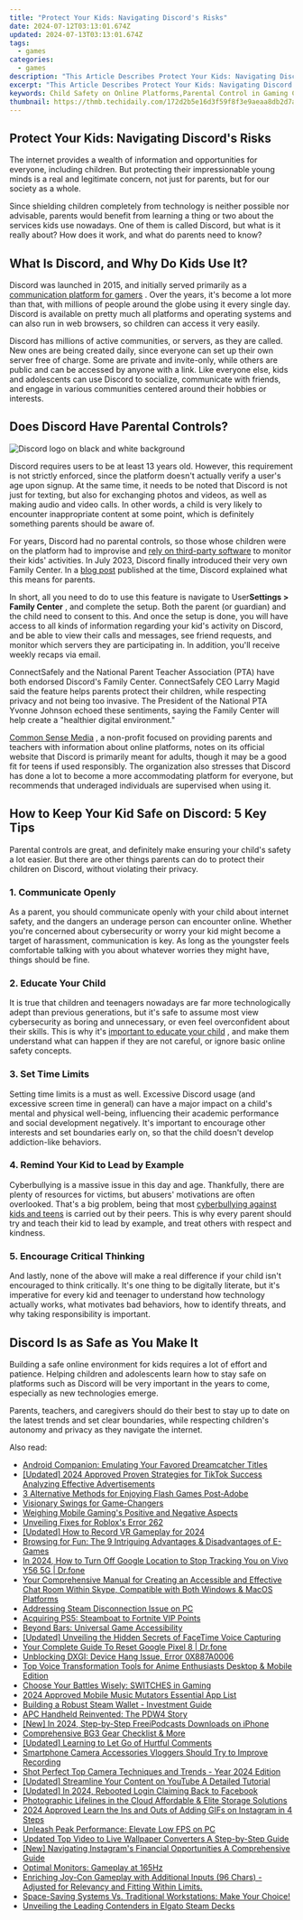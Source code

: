 ```yaml
---
title: "Protect Your Kids: Navigating Discord's Risks"
date: 2024-07-12T03:13:01.674Z
updated: 2024-07-13T03:13:01.674Z
tags:
  - games
categories:
  - games
description: "This Article Describes Protect Your Kids: Navigating Discord's Risks"
excerpt: "This Article Describes Protect Your Kids: Navigating Discord's Risks"
keywords: Child Safety on Online Platforms,Parental Control in Gaming Chat Apps,Discord Child Protection Measures,Cybersecurity Tips for Kids' Online Experience,Safe Usage of Chat Apps for Minors,Preventing Online Risks for Young Users,Guide to Discord Safety Features
thumbnail: https://thmb.techidaily.com/172d2b5e16d3f59f8f3e9aeaa8db2d7a1dcd42c1282454326ca1c10c6fe01b75.jpg
---
```


## Protect Your Kids: Navigating Discord's Risks

 The internet provides a wealth of information and opportunities for everyone, including children. But protecting their impressionable young minds is a real and legitimate concern, not just for parents, but for our society as a whole.

 Since shielding children completely from technology is neither possible nor advisable, parents would benefit from learning a thing or two about the services kids use nowadays. One of them is called Discord, but what is it really about? How does it work, and what do parents need to know?

## What Is Discord, and Why Do Kids Use It?

 Discord was launched in 2015, and initially served primarily as a [communication platform for gamers](https://www.makeuseof.com/how-to-get-started-discord-beginners-guide/) . Over the years, it's become a lot more than that, with millions of people around the globe using it every single day. Discord is available on pretty much all platforms and operating systems and can also run in web browsers, so children can access it very easily.

 Discord has millions of active communities, or servers, as they are called. New ones are being created daily, since everyone can set up their own server free of charge. Some are private and invite-only, while others are public and can be accessed by anyone with a link. Like everyone else, kids and adolescents can use Discord to socialize, communicate with friends, and engage in various communities centered around their hobbies or interests.

## Does Discord Have Parental Controls?

![Discord logo on black and white background](https://static1.makeuseofimages.com/wordpress/wp-content/uploads/2023/07/discord-parental-controls.jpg)

 Discord requires users to be at least 13 years old. However, this requirement is not strictly enforced, since the platform doesn't actually verify a user's age upon signup. At the same time, it needs to be noted that Discord is not just for texting, but also for exchanging photos and videos, as well as making audio and video calls. In other words, a child is very likely to encounter inappropriate content at some point, which is definitely something parents should be aware of.

 For years, Discord had no parental controls, so those whose children were on the platform had to improvise and [rely on third-party software](https://www.makeuseof.com/tag/5-best-parental-control-apps-android/) to monitor their kids' activities. In July 2023, Discord finally introduced their very own Family Center. In a [blog post](https://discord.com/blog/discord-family-center-stay-connected-with-your-teen) published at the time, Discord explained what this means for parents.

 In short, all you need to do to use this feature is navigate to User**Settings > Family Center** , and complete the setup. Both the parent (or guardian) and the child need to consent to this. And once the setup is done, you will have access to all kinds of information regarding your kid's activity on Discord, and be able to view their calls and messages, see friend requests, and monitor which servers they are participating in. In addition, you'll receive weekly recaps via email.

 ConnectSafely and the National Parent Teacher Association (PTA) have both endorsed Discord's Family Center. ConnectSafely CEO Larry Magid said the feature helps parents protect their children, while respecting privacy and not being too invasive. The President of the National PTA Yvonne Johnson echoed these sentiments, saying the Family Center will help create a "healthier digital environment."

[Common Sense Media](https://www.commonsensemedia.org/app-reviews/discord) , a non-profit focused on providing parents and teachers with information about online platforms, notes on its official website that Discord is primarily meant for adults, though it may be a good fit for teens if used responsibly. The organization also stresses that Discord has done a lot to become a more accommodating platform for everyone, but recommends that underaged individuals are supervised when using it.

## How to Keep Your Kid Safe on Discord: 5 Key Tips

 Parental controls are great, and definitely make ensuring your child's safety a lot easier. But there are other things parents can do to protect their children on Discord, without violating their privacy.

### 1\. Communicate Openly

 As a parent, you should communicate openly with your child about internet safety, and the dangers an underage person can encounter online. Whether you're concerned about cybersecurity or worry your kid might become a target of harassment, communication is key. As long as the youngster feels comfortable talking with you about whatever worries they might have, things should be fine.

### 2\. Educate Your Child

 It is true that children and teenagers nowadays are far more technologically adept than previous generations, but it's safe to assume most view cybersecurity as boring and unnecessary, or even feel overconfident about their skills. This is why it's [important to educate your child](https://www.makeuseof.com/technology-role-model-be-good-for-kids/) , and make them understand what can happen if they are not careful, or ignore basic online safety concepts.

### 3\. Set Time Limits

 Setting time limits is a must as well. Excessive Discord usage (and excessive screen time in general) can have a major impact on a child's mental and physical well-being, influencing their academic performance and social development negatively. It's important to encourage other interests and set boundaries early on, so that the child doesn't develop addiction-like behaviors.

### 4\. Remind Your Kid to Lead by Example

 Cyberbullying is a massive issue in this day and age. Thankfully, there are plenty of resources for victims, but abusers' motivations are often overlooked. That's a big problem, being that most [cyberbullying against kids and teens](https://www.makeuseof.com/cyberbullying-vs-cyberstalking-difference-between/) is carried out by their peers. This is why every parent should try and teach their kid to lead by example, and treat others with respect and kindness.

### 5\. Encourage Critical Thinking

 And lastly, none of the above will make a real difference if your child isn't encouraged to think critically. It's one thing to be digitally literate, but it's imperative for every kid and teenager to understand how technology actually works, what motivates bad behaviors, how to identify threats, and why taking responsibility is important.

## Discord Is as Safe as You Make It

 Building a safe online environment for kids requires a lot of effort and patience. Helping children and adolescents learn how to stay safe on platforms such as Discord will be very important in the years to come, especially as new technologies emerge.

 Parents, teachers, and caregivers should do their best to stay up to date on the latest trends and set clear boundaries, while respecting children's autonomy and privacy as they navigate the internet.


<ins class="adsbygoogle"
     style="display:block"
     data-ad-format="autorelaxed"
     data-ad-client="ca-pub-7571918770474297"
     data-ad-slot="1223367746"></ins>



<ins class="adsbygoogle"
     style="display:block"
     data-ad-client="ca-pub-7571918770474297"
     data-ad-slot="8358498916"
     data-ad-format="auto"
     data-full-width-responsive="true"></ins>



<span class="atpl-alsoreadstyle">Also read:</span>
<div><ul>
<li><a href="https://games-able.techidaily.com/android-companion-emulating-your-favored-dreamcatcher-titles/"><u>Android Companion: Emulating Your Favored Dreamcatcher Titles</u></a></li>
<li><a href="https://tiktok-video-recordings.techidaily.com/updated-2024-approved-proven-strategies-for-tiktok-success-analyzing-effective-advertisements/"><u>[Updated] 2024 Approved  Proven Strategies for TikTok Success  Analyzing Effective Advertisements</u></a></li>
<li><a href="https://games-able.techidaily.com/3-alternative-methods-for-enjoying-flash-games-post-adobe/"><u>3 Alternative Methods for Enjoying Flash Games Post-Adobe</u></a></li>
<li><a href="https://games-able.techidaily.com/visionary-swings-for-game-changers/"><u>Visionary Swings for Game-Changers</u></a></li>
<li><a href="https://games-able.techidaily.com/weighing-mobile-gamings-positive-and-negative-aspects/"><u>Weighing Mobile Gaming's Positive and Negative Aspects</u></a></li>
<li><a href="https://games-able.techidaily.com/unveiling-fixes-for-robloxs-error-262/"><u>Unveiling Fixes for Roblox's Error 262</u></a></li>
<li><a href="https://screen-mirroring-recording.techidaily.com/updated-how-to-record-vr-gameplay-for-2024/"><u>[Updated] How to Record VR Gameplay for 2024</u></a></li>
<li><a href="https://games-able.techidaily.com/browsing-for-fun-the-9-intriguing-advantages-and-disadvantages-of-e-games/"><u>Browsing for Fun: The 9 Intriguing Advantages & Disadvantages of E-Games</u></a></li>
<li><a href="https://android-location-track.techidaily.com/in-2024-how-to-turn-off-google-location-to-stop-tracking-you-on-vivo-y56-5g-drfone-by-drfone-virtual-android/"><u>In 2024, How to Turn Off Google Location to Stop Tracking You on Vivo Y56 5G | Dr.fone</u></a></li>
<li><a href="https://screen-video-capture.techidaily.com/your-comprehensive-manual-for-creating-an-accessible-and-effective-chat-room-within-skype-compatible-with-both-windows-and-macos-platforms/"><u>Your Comprehensive Manual for Creating an Accessible and Effective Chat Room Within Skype, Compatible with Both Windows & MacOS Platforms</u></a></li>
<li><a href="https://games-able.techidaily.com/addressing-steam-disconnection-issue-on-pc/"><u>Addressing Steam Disconnection Issue on PC</u></a></li>
<li><a href="https://games-able.techidaily.com/acquiring-ps5-steamboat-to-fortnite-vip-points/"><u>Acquiring PS5: Steamboat to Fortnite VIP Points</u></a></li>
<li><a href="https://games-able.techidaily.com/beyond-bars-universal-game-accessibility/"><u>Beyond Bars: Universal Game Accessibility</u></a></li>
<li><a href="https://digital-screen-recording.techidaily.com/updated-unveiling-the-hidden-secrets-of-facetime-voice-capturing/"><u>[Updated] Unveiling the Hidden Secrets of FaceTime Voice Capturing</u></a></li>
<li><a href="https://techidaily.com/your-complete-guide-to-reset-google-pixel-8-drfone-by-drfone-reset-android-reset-android/"><u>Your Complete Guide To Reset Google Pixel 8 | Dr.fone</u></a></li>
<li><a href="https://games-able.techidaily.com/unblocking-dxgi-device-hang-issue-error-0x887a0006/"><u>Unblocking DXGI: Device Hang Issue, Error 0X887A0006</u></a></li>
<li><a href="https://sound-optimizing.techidaily.com/top-voice-transformation-tools-for-anime-enthusiasts-desktop-and-mobile-edition/"><u>Top Voice Transformation Tools for Anime Enthusiasts Desktop & Mobile Edition</u></a></li>
<li><a href="https://games-able.techidaily.com/choose-your-battles-wisely-switches-in-gaming/"><u>Choose Your Battles Wisely: SWITCHES in Gaming</u></a></li>
<li><a href="https://youtube-stream.techidaily.com/2024-approved-mobile-music-mutators-essential-app-list/"><u>2024 Approved  Mobile Music Mutators  Essential App List</u></a></li>
<li><a href="https://games-able.techidaily.com/building-a-robust-steam-wallet-investment-guide/"><u>Building a Robust Steam Wallet - Investment Guide</u></a></li>
<li><a href="https://games-able.techidaily.com/apc-handheld-reinvented-the-pdw4-story/"><u>APC Handheld Reinvented: The PDW4 Story</u></a></li>
<li><a href="https://article-posts.techidaily.com/new-in-2024-step-by-step-freeipodcasts-downloads-on-iphone/"><u>[New] In 2024, Step-by-Step  FreeiPodcasts Downloads on iPhone</u></a></li>
<li><a href="https://games-able.techidaily.com/comprehensive-bg3-gear-checklist-and-more/"><u>Comprehensive BG3 Gear Checklist & More</u></a></li>
<li><a href="https://facebook-video-share.techidaily.com/updated-learning-to-let-go-of-hurtful-comments/"><u>[Updated] Learning to Let Go of Hurtful Comments</u></a></li>
<li><a href="https://youtube-videos.techidaily.com/smartphone-camera-accessories-vloggers-should-try-to-improve-recording/"><u>Smartphone Camera Accessories Vloggers Should Try to Improve Recording</u></a></li>
<li><a href="https://extra-lessons.techidaily.com/shot-perfect-top-camera-techniques-and-trends-year-2024-edition/"><u>Shot Perfect  Top Camera Techniques and Trends - Year 2024 Edition</u></a></li>
<li><a href="https://youtube-blog.techidaily.com/ed-streamline-your-content-on-youtube-a-detailed-tutorial/"><u>[Updated] Streamline Your Content on YouTube  A Detailed Tutorial</u></a></li>
<li><a href="https://facebook-video-recording.techidaily.com/updated-in-2024-rebooted-login-claiming-back-to-facebook/"><u>[Updated] In 2024, Rebooted Login  Claiming Back to Facebook</u></a></li>
<li><a href="https://extra-information.techidaily.com/photographic-lifelines-in-the-cloud-affordable-and-elite-storage-solutions/"><u>Photographic Lifelines in the Cloud  Affordable & Elite Storage Solutions</u></a></li>
<li><a href="https://instagram-videos.techidaily.com/2024-approved-learn-the-ins-and-outs-of-adding-gifs-on-instagram-in-4-steps/"><u>2024 Approved  Learn the Ins and Outs of Adding GIFs on Instagram in 4 Steps</u></a></li>
<li><a href="https://games-able.techidaily.com/unleash-peak-performance-elevate-low-fps-on-pc/"><u>Unleash Peak Performance: Elevate Low FPS on PC</u></a></li>
<li><a href="https://ai-video-tools.techidaily.com/updated-top-video-to-live-wallpaper-converters-a-step-by-step-guide/"><u>Updated Top Video to Live Wallpaper Converters A Step-by-Step Guide</u></a></li>
<li><a href="https://instagram-video-recordings.techidaily.com/new-navigating-instagrams-financial-opportunities-a-comprehensive-guide/"><u>[New] Navigating Instagram's Financial Opportunities  A Comprehensive Guide</u></a></li>
<li><a href="https://games-able.techidaily.com/optimal-monitors-gameplay-at-165hz/"><u>Optimal Monitors: Gameplay at 165Hz</u></a></li>
<li><a href="https://games-able.techidaily.com/1719170370005-enriching-joy-con-gameplay-with-additional-inputs-96-chars-adjusted-for-relevancy-and-fitting-within-limits/"><u>Enriching Joy-Con Gameplay with Additional Inputs (96 Chars) - Adjusted for Relevancy and Fitting Within Limits.</u></a></li>
<li><a href="https://games-able.techidaily.com/1719168126928-space-saving-systems-vs-traditional-workstations-make-your-choice/"><u>Space-Saving Systems Vs. Traditional Workstations: Make Your Choice!</u></a></li>
<li><a href="https://games-able.techidaily.com/unveiling-the-leading-contenders-in-elgato-steam-decks/"><u>Unveiling the Leading Contenders in Elgato Steam Decks</u></a></li>
</ul></div>
